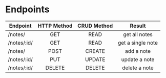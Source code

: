 # Endpoints

| Endpoint    | HTTP Method |	CRUD Method |	Result            |
|-------------|:-----------:|:-----------:|:-----------------:|
| /notes/	    | GET	        | READ	      | get all notes     |
| /notes/:id/ |	GET	        | READ	      | get a single note |
| /notes/	    | POST	      | CREATE	    | add a note        |
| /notes/:id/ |	PUT	        | UPDATE	    | update a note     |
| /notes/:id/ |	DELETE	    | DELETE	    | delete a note     |


